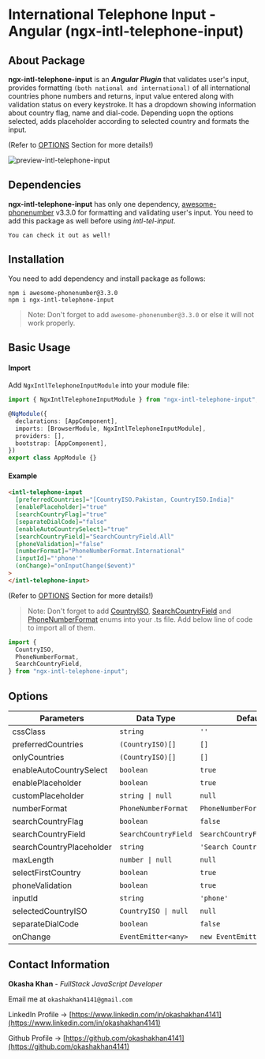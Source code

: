 # International Telephone Input - Angular (ngx-intl-telephone-input)

## About Package

**ngx-intl-telephone-input** is an **_Angular Plugin_** that validates user's input, provides formatting `(both national and international)` of all international countries phone numbers and returns, input value entered along with validation status on every keystroke. It has a dropdown showing information about country flag, name and dial-code. Depending uopn the options selected, adds placeholder according to selected country and formats the input.

(Refer to [OPTIONS](https://github.com/okashakhan4141/ngx-intel-telephone-input/blob/master/projects/ngx-intl-telephone-input/README.md#options) Section for more details!)

![preview-intl-telephone-input](https://user-images.githubusercontent.com/71649242/190262842-94e5d702-e519-470d-818c-b08172ea8ee5.PNG)

## Dependencies

**ngx-intl-telephone-input** has only one dependency, [awesome-phonenumber](https://www.npmjs.com/package/awesome-phonenumber) v3.3.0 for formatting and validating user's input. You need to add this package as well before using _intl-tel-input_.

`You can check it out as well!`

## Installation

You need to add dependency and install package as follows:

```
npm i awesome-phonenumber@3.3.0
npm i ngx-intl-telephone-input
```

> Note: Don't forget to add `awesome-phonenumber@3.3.0` or else it will not work properly.

## Basic Usage

#### Import

Add `NgxIntlTelephoneInputModule` into your module file:

```typescript
import { NgxIntlTelephoneInputModule } from "ngx-intl-telephone-input";
```

```typescript
@NgModule({
  declarations: [AppComponent],
  imports: [BrowserModule, NgxIntlTelephoneInputModule],
  providers: [],
  bootstrap: [AppComponent],
})
export class AppModule {}
```

#### Example

```html
<intl-telephone-input
  [preferredCountries]="[CountryISO.Pakistan, CountryISO.India]"
  [enablePlaceholder]="true"
  [searchCountryFlag]="true"
  [separateDialCode]="false"
  [enableAutoCountrySelect]="true"
  [searchCountryField]="SearchCountryField.All"
  [phoneValidation]="false"
  [numberFormat]="PhoneNumberFormat.International"
  [inputId]="'phone'"
  (onChange)="onInputChange($event)"
>
</intl-telephone-input>
```

(Refer to [OPTIONS](https://github.com/okashakhan4141/ngx-intel-telephone-input/blob/master/projects/ngx-intl-telephone-input/README.md#options) Section for more details!)

> Note: Don't forget to add [CountryISO](https://github.com/okashakhan4141/ngx-intel-telephone-input/blob/master/projects/ngx-intl-telephone-input/src/data/country-iso.enum.ts), [SearchCountryField](https://github.com/okashakhan4141/ngx-intel-telephone-input/blob/master/projects/ngx-intl-telephone-input/src/data/searchCountryField.enum.ts) and [PhoneNumberFormat](https://github.com/okashakhan4141/ngx-intel-telephone-input/blob/master/projects/ngx-intl-telephone-input/src/data/phoneNumberFormat.enum.ts) enums into your .ts file. Add below line of code to import all of them.

```typescript
import {
  CountryISO,
  PhoneNumberFormat,
  SearchCountryField,
} from "ngx-intl-telephone-input";
```

## Options

| Parameters               | Data Type            | Default Value                     | Description |
| ------------------------ | -------------------- | --------------------------------- | ----------- |
| cssClass                 | `string`             | `'' `                             |             |
| preferredCountries       | `(CountryISO)[]`     | `[]`                              |             |
| onlyCountries            | `(CountryISO)[]`     | `[]`                              |             |
| enableAutoCountrySelect  | `boolean`            | `true`                            |             |
| enablePlaceholder        | `boolean`            | `true`                            |             |
| customPlaceholder        | `string \| null`     | `null`                            |             |
| numberFormat             | `PhoneNumberFormat`  | `PhoneNumberFormat.International` |             |
| searchCountryFlag        | `boolean`            | `false`                           |             |
| searchCountryField       | `SearchCountryField` | `SearchCountryField.All`          |             |
| searchCountryPlaceholder | `string`             | `'Search Country'`                |             |
| maxLength                | `number \| null`     | `null`                            |             |
| selectFirstCountry       | `boolean`            | `true`                            |             |
| phoneValidation          | `boolean`            | `true`                            |             |
| inputId                  | `string`             | `'phone'`                         |             |
| selectedCountryISO       | `CountryISO \| null` | `null`                            |             |
| separateDialCode         | `boolean`            | `false`                           |             |
| onChange                 | `EventEmitter<any>`  | `new EventEmitter<any>()`         |             |

## Contact Information

**Okasha Khan** - _FullStack JavaScript Developer_

Email me at `okashakhan4141@gmail.com`

LinkedIn Profile -> [https://www.linkedin.com/in/okashakhan4141](https://www.linkedin.com/in/okashakhan4141)

Github Profile -> [https://github.com/okashakhan4141](https://github.com/okashakhan4141)
